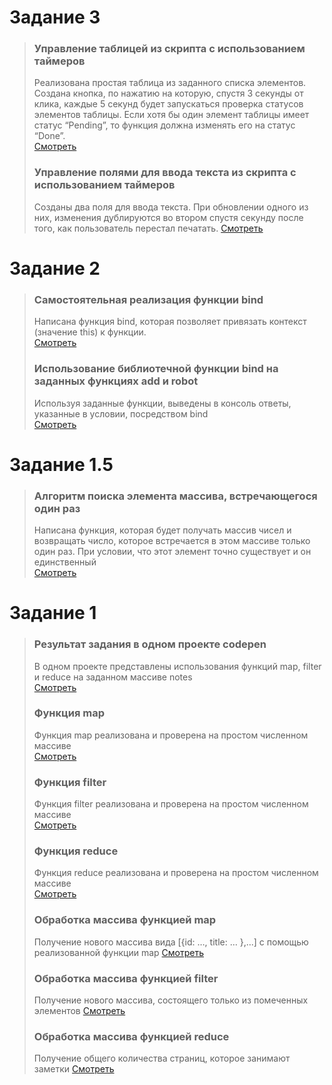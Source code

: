 ﻿# Задание 3
> ### Управление таблицей из скрипта с использованием таймеров  
> Реализована простая таблица из заданного списка элементов. Создана кнопка, по нажатию на которую, спустя 3 секунды от клика, каждые 5 секунд будет запускаться проверка статусов элементов таблицы. Если хотя бы один элемент таблицы имеет статус “Pending”, то функция должна изменять его на статус “Done”.  
> [Смотреть](https://codepen.io/allekseyleonov/pen/rNjZvXw)
> ### Управление полями для ввода текста из скрипта с использованием таймеров 
> Созданы два поля для ввода текста. При обновлении одного из них, изменения дублируются во втором спустя секунду после того, как пользователь перестал печатать. 
> [Смотреть](https://codepen.io/allekseyleonov/pen/bGgxKdd)
# Задание 2
> ### Самостоятельная реализация функции bind
> Написана функция bind, которая позволяет привязать контекст (значение this) к функции.   
> [Смотреть](https://codepen.io/allekseyleonov/pen/yLgEqdY)
> ### Использование библиотечной функции bind на заданных функциях add и robot
> Используя заданные функции, выведены в консоль ответы, указанные в условии, посредством bind  
> [Смотреть](https://codepen.io/allekseyleonov/pen/jOyKvbP)
# Задание 1.5
> ### Алгоритм поиска элемента массива, встречающегося один раз  
> Написана функция, которая будет получать массив чисел и возвращать число, которое встречается в этом массиве только один раз. При условии, что этот элемент точно существует и он единственный  
> [Смотреть](https://codepen.io/allekseyleonov/pen/RwKMvbG)  
# Задание 1
> ### Результат задания в одном проекте codepen  
> В одном проекте представлены использования функций map, filter и reduce на заданном массиве notes  
> [Смотреть](https://codepen.io/allekseyleonov/pen/xxgWWGd)  
> ### Функция map  
> Функция map реализована и проверена на простом численном массиве  
> [Смотреть](https://codepen.io/allekseyleonov/pen/JjELZLK)
> ### Функция filter  
> Функция filter реализована и проверена на простом численном массиве  
> [Смотреть](https://codepen.io/allekseyleonov/pen/vYgRaLj)
> ### Функция reduce  
> Функция reduce реализована и проверена на простом численном массиве  
> [Смотреть](https://codepen.io/allekseyleonov/pen/poRLZRJ)
> ### Обработка массива функцией map  
> Получение нового массива вида [{id: …, title: … },...] с помощью реализованной функции map
> [Смотреть](https://codepen.io/allekseyleonov/pen/abpYjLy)
> ### Обработка массива функцией filter  
> Получение нового массива, состоящего только из помеченных элементов
> [Смотреть](https://codepen.io/allekseyleonov/pen/yLgKqqa)
> ### Обработка массива функцией reduce 
> Получение общего количества страниц, которое занимают заметки
> [Смотреть](https://codepen.io/allekseyleonov/pen/yLgKqQV)
